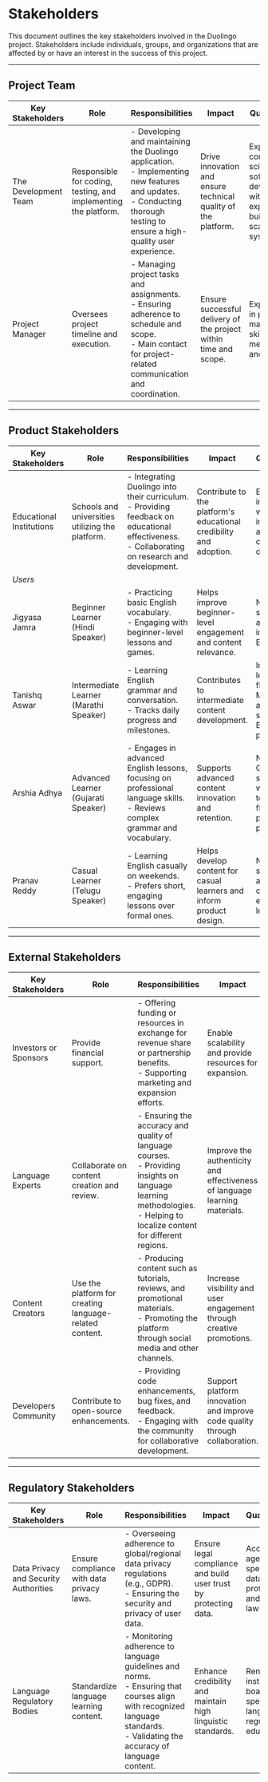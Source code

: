 # Stakeholders

This document outlines the key stakeholders involved in the Duolingo project. Stakeholders include individuals, groups, and organizations that are affected by or have an interest in the success of this project.

---

## Project Team

| Key Stakeholders             | Role                                                          | Responsibilities                                                                    | Impact                                                              | Qualifications                                                     |
|-----------------------------------|-------------------------------------------------------------------|----------------------------------------------------------------------------------------|------------------------------------------------------------------------|------------------------------------------------------------------------|
| The Development Team              | Responsible for coding, testing, and implementing the platform.   | - Developing and maintaining the Duolingo application.<br>- Implementing new features and updates.<br>- Conducting thorough testing to ensure a high-quality user experience. | Drive innovation and ensure technical quality of the platform.         | Experts in computer science and software development with experience in building scalable systems. |
| Project Manager                   | Oversees project timeline and execution.                          | - Managing project tasks and assignments.<br>- Ensuring adherence to schedule and scope.<br>- Main contact for project-related communication and coordination. | Ensure successful delivery of the project within time and scope.       | Experienced in project management, skilled in agile methodologies and tools. |

---

## Product Stakeholders

| Key Stakeholders             | Role                                                          | Responsibilities                                                                    | Impact                                                              | Qualifications                                                     |
|-----------------------------------|-------------------------------------------------------------------|----------------------------------------------------------------------------------------|------------------------------------------------------------------------|------------------------------------------------------------------------|
| Educational Institutions          | Schools and universities utilizing the platform.                  | - Integrating Duolingo into their curriculum.<br>- Providing feedback on educational effectiveness.<br>- Collaborating on research and development. | Contribute to the platform's educational credibility and adoption.     | Established institutions with expertise in pedagogy and curriculum design. |
| *Users*         |                                                                       |                                                                                                                  |                                                               |                                                                              |
| Jigyasa Jamra                  | Beginner Learner (Hindi Speaker)                                  | - Practicing basic English vocabulary.<br>- Engaging with beginner-level lessons and games. | Helps improve beginner-level engagement and content relevance. | Native Hindi speaker with a desire to improve English skills. |
| Tanishq Aswar                 | Intermediate Learner (Marathi Speaker)                            | - Learning English grammar and conversation.<br>- Tracks daily progress and milestones. | Contributes to intermediate content development. | Intermediate level learner, fluent in Marathii and aiming to strengthen English proficiency. |
| Arshia Adhya                   | Advanced Learner (Gujarati Speaker)                               | - Engages in advanced English lessons, focusing on professional language skills.<br>- Reviews complex grammar and vocabulary. | Supports advanced content innovation and retention. | Native Gujarati speaker, working toward fluency for professional purposes. |
| Pranav Reddy                    | Casual Learner (Telugu Speaker)                                    | - Learning English casually on weekends.<br>- Prefers short, engaging lessons over formal ones. | Helps develop content for casual learners and inform product design. | Native Telugu speaker with a focus on casual, enjoyable learning. |

---

## External Stakeholders

| Key Stakeholders             | Role                                                          | Responsibilities                                                                    | Impact                                                              | Qualifications                                                     |
|-----------------------------------|-------------------------------------------------------------------|----------------------------------------------------------------------------------------|------------------------------------------------------------------------|------------------------------------------------------------------------|
| Investors or Sponsors             | Provide financial support.                           | - Offering funding or resources in exchange for revenue share or partnership benefits.<br>- Supporting marketing and expansion efforts. | Enable scalability and provide resources for expansion.                | Individuals or organizations with expertise in ed-tech investments and partnerships. |
| Language Experts                  | Collaborate on content creation and review.                       | - Ensuring the accuracy and quality of language courses.<br>- Providing insights on language learning methodologies.<br>- Helping to localize content for different regions. | Improve the authenticity and effectiveness of language learning materials. | Professionals with academic or native proficiency in multiple languages. |
| Content Creators                  | Use the platform for creating language-related content.           | - Producing content such as tutorials, reviews, and promotional materials.<br>- Promoting the platform through social media and other channels. | Increase visibility and user engagement through creative promotions.   | Influencers and educators with a strong online presence and outreach.  |
| Developers Community              | Contribute to open-source enhancements.                           | - Providing code enhancements, bug fixes, and feedback.<br>- Engaging with the community for collaborative development. | Support platform innovation and improve code quality through collaboration. | Skilled developers passionate about contributing to ed-tech solutions. |

---

## Regulatory Stakeholders

| Key Stakeholders             | Role                                                          | Responsibilities                                                                    | Impact                                                              | Qualifications                                                     |
|-----------------------------------|-------------------------------------------------------------------|----------------------------------------------------------------------------------------|------------------------------------------------------------------------|------------------------------------------------------------------------|
| Data Privacy and Security Authorities | Ensure compliance with data privacy laws.                        | - Overseeing adherence to global/regional data privacy regulations (e.g., GDPR).<br>- Ensuring the security and privacy of user data. | Ensure legal compliance and build user trust by protecting data.        | Accredited agencies specializing in data protection and privacy laws.  |
| Language Regulatory Bodies        | Standardize language learning content.                            | - Monitoring adherence to language guidelines and norms.<br>- Ensuring that courses align with recognized language standards.<br>- Validating the accuracy of language content. | Enhance credibility and maintain high linguistic standards.            | Renowned institutions or boards specializing in language regulation and education. |
